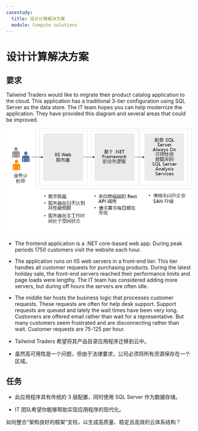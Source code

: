 ```yaml
---
casestudy:
  title: 设计计算解决方案
  module: Compute solutions
---
```


# <a name="design-a-compute-solution"></a>设计计算解决方案

## <a name="requirements"></a>要求

Tailwind Traders would like to migrate their product catalog application to the cloud. This application has a traditional 3-tier configuration using SQL Server as the data store. The IT team hopes you can help modernize the application. They have provided this diagram and several areas that could be improved. 

![计算体系结构](media/compute.png)

* The frontend application is a .NET core-based web app. During peak periods 1750 customers visit the website each hour. 

* The application runs on IIS web servers in a front-end tier. This tier handles all customer requests for purchasing products. During the latest holiday sale, the front-end servers reached their performance limits and page loads were lengthy. The IT team has considered adding more servers, but during off hours the servers are often idle.

* The middle tier hosts the business logic that processes customer requests. These requests are often for help desk support. Support requests are queued and lately the wait times have been very long. Customers are offered email rather than wait for a representative. But many customers seem frustrated and are disconnecting rather than wait. Customer requests are 75-125 per hour. 

* Tailwind Traders 希望将其产品目录应用程序迁移到云中。

* 虽然高可用性是一个问题，但由于法律要求，公司必须将所有资源保存在一个区域。

## <a name="tasks"></a>任务

* 此应用程序具有传统的 3 层配置，同时使用 SQL Server 作为数据存储。 

* IT 团队希望你能够帮助实现应用程序的现代化。 

如何整合“架构良好的框架”支柱，以生成高质量、稳定且高效的云体系结构？
